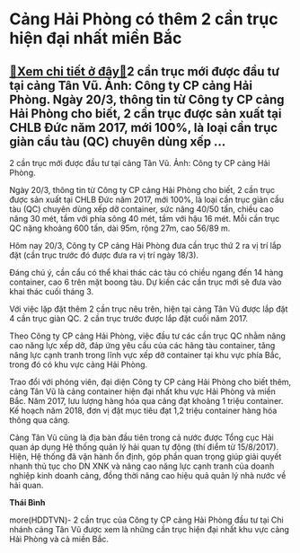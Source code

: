 Cảng Hải Phòng có thêm 2 cần trục hiện đại nhất miền Bắc
========================================================

[:gift:Xem chi tiết ở đây:gift:](https://hddtvn.com/cang-hai-phong-co-them-2-can-truc-hien-dai-nhat-mien-bac/)2 cần trục mới được đầu tư tại cảng Tân Vũ. Ảnh: Công ty CP cảng Hải Phòng. Ngày 20/3, thông tin từ Công ty CP cảng Hải Phòng cho biết, 2 cần trục được sản xuất tại CHLB Đức năm 2017, mới 100%, là loại cần trục giàn cầu tàu (QC) chuyên dùng xếp …
------------------------------------------------------------------------------------------------------------------------------------------------------------------------------------------------------------------------------------------------------







 






 2 cần trục mới được đầu tư tại cảng Tân Vũ. Ảnh: Công ty CP cảng Hải Phòng. 


Ngày 20/3, thông tin từ Công ty CP cảng Hải Phòng cho biết, 2 cần trục được sản xuất tại CHLB Đức năm 2017, mới 100%, là loại cần trục giàn cầu tàu (QC) chuyên dùng xếp dỡ container, sức nâng 40/50 tấn, chiều cao nâng 30 mét, tầm với phía sông 40 mét, tầm với hậu 16 mét. Mỗi cần trục QC nặng khoảng 600 tấn, dài 95m, rộng 27m, cao 56/89 m.


Hôm nay 20/3, Công ty CP cảng Hải Phòng đưa cần trục thứ 2 ra vị trí lắp đặt (cần trục trước đó được đưa ra vị trí ngày 18/3).


Đáng chú ý, cần cẩu có thể khai thác các tàu có chiều ngang đến 14 hàng container, cao 6 trên mặt boong tàu. Dự kiến các cần trục mới sẽ đưa vào khai thác cuối tháng 3.


Với việc lặp đặt thêm 2 cần trục nêu trên, hiện tại cảng Tân Vũ được lắp đặt 4 cần trục giàn QC. 2 cần trục trước được lắp đặt cuối năm 2017.


Theo Công ty CP cảng Hải Phòng, việc đầu tư các cần trục QC nhằm nâng cao năng lực xếp dỡ, đáp ứng yêu cầu của các hãng tàu container, tăng năng lực cạnh tranh trong lĩnh vực xếp dỡ container tại khu vực phía Bắc, trong đó có khu vực cảng Hải Phòng.


Trao đổi với phóng viên, đại diện Công ty CP cảng Hải Phòng cho biết thêm, cảng Tân Vũ là cảng container hiện đại nhất khu vực Hải Phòng và miền Bắc. Năm 2017, lưu lượng hàng hóa qua cảng đạt khoảng 1 triệu container. Kế hoạch năm 2018, đơn vị đặt mục tiêu đạt 1,2 triệu container hàng hóa thông qua cảng.


Cảng Tân Vũ cũng là địa bàn đầu tiên trong cả nước được Tổng cục Hải quan áp dụng Hệ thống quản lý hải quan tự động (thí điểm từ 15/8/2017). Hiện, Hệ thống đã vận hành ổn định, góp phần quan trọng giúp giải quyết nhanh thủ tục cho DN XNK và nâng cao năng lực cạnh tranh của doanh nghiệp kinh doanh cảng, đồng thời nâng cao hiệu quả quản lý nhà nước về hải quan.






**Thái Bình**



more(HDDTVN)- 2 cần trục của Công ty CP cảng Hải Phòng đầu tư tại Chi nhánh cảng Tân Vũ được xem là những cần trục hiện đại nhất khu vực cảng Hải Phòng và cả miền Bắc.

